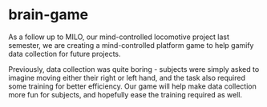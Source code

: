 # brain-game

As a follow up to MILO, our mind-controlled locomotive project last semester, we are creating a mind-controlled platform game to help gamify data collection for future projects.

Previously, data collection was quite boring - subjects were simply asked to imagine moving either their right or left hand, and the task also required some training for better efficiency. Our game will help make data collection more fun for subjects, and hopefully ease the training required as well.

